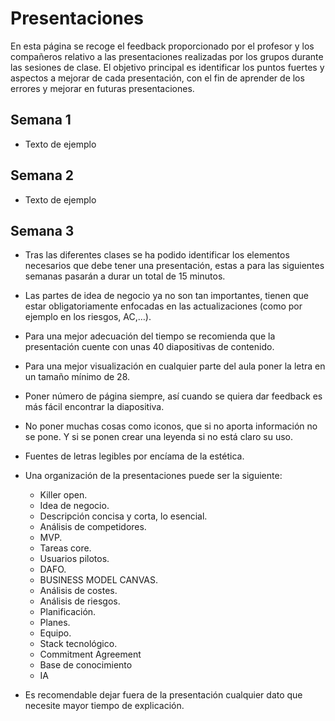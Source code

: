 # Presentaciones

En esta página se recoge el feedback proporcionado por el profesor y los compañeros relativo a las presentaciones realizadas por los grupos durante las sesiones de clase. El objetivo principal es identificar los puntos fuertes y aspectos a mejorar de cada presentación, con el fin de aprender de los errores y mejorar en futuras presentaciones. 

## Semana 1
- Texto de ejemplo

## Semana 2
- Texto de ejemplo

## Semana 3
- Tras las diferentes clases se ha podido identificar los elementos necesarios que debe tener una presentación, estas a para las siguientes semanas pasarán a durar un total de 15 minutos.
- Las partes de idea de negocio ya no son tan importantes, tienen que estar obligatoriamente enfocadas en las actualizaciones (como por ejemplo en los riesgos, AC,…).
- Para una mejor adecuación del tiempo se recomienda que la presentación cuente con unas 40 diapositivas de contenido.
- Para una mejor visualización en cualquier  parte del aula poner la letra en un tamaño mínimo de 28.
- Poner número de página siempre, así cuando se quiera dar feedback es más fácil encontrar la diapositiva.
- No poner muchas cosas como iconos, que si no aporta información no se pone. Y si se ponen crear una leyenda si no está claro su uso.
- Fuentes de letras legibles por encíama de la estética.
- Una organización de la presentaciones puede ser la siguiente:
  - Killer open.
  - Idea de negocio.
  - Descripción concisa y corta, lo esencial.
  - Análisis de competidores.
  - MVP.
  - Tareas core.
  - Usuarios pilotos.
  - DAFO.
  - BUSINESS MODEL CANVAS.
  - Análisis de costes.
  - Análisis de riesgos.
  - Planificación.
  - Planes.
  - Equipo.
  - Stack tecnológico.
  - Commitment Agreement
  - Base de conocimiento
  - IA

- Es recomendable dejar fuera de la presentación cualquier dato que necesite mayor tiempo de explicación.


